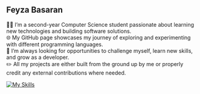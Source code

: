 ## Feyza Basaran

:woman_technologist: I’m a second-year Computer Science student passionate about learning new technologies and building software solutions.  
:globe_with_meridians: My GitHub page showcases my journey of exploring and experimenting with different programming languages.  
:dart: I’m always looking for opportunities to challenge myself, learn new skills, and grow as a developer.  
:pencil2: All my projects are either built from the ground up by me or properly credit any external contributions where needed.  

[![My Skills](https://skillicons.dev/icons?i=js,html,css,wasm)](https://skillicons.dev)

